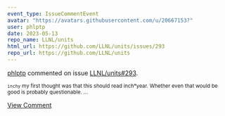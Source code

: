 ```yaml
---
event_type: IssueCommentEvent
avatar: "https://avatars.githubusercontent.com/u/20667153?"
user: phlptp
date: 2023-05-13
repo_name: LLNL/units
html_url: https://github.com/LLNL/units/issues/293
repo_url: https://github.com/LLNL/units
---
```


<a href='https://github.com/phlptp' target='_blank'>phlptp</a> commented on issue <a href='https://github.com/LLNL/units/issues/293' target='_blank'>LLNL/units#293</a>.

<small>`inchy`  my first thought was that this should read inch*year.  Whether even that would be good is probably questionable....</small>

<a href='https://github.com/LLNL/units/issues/293' target='_blank'>View Comment</a>